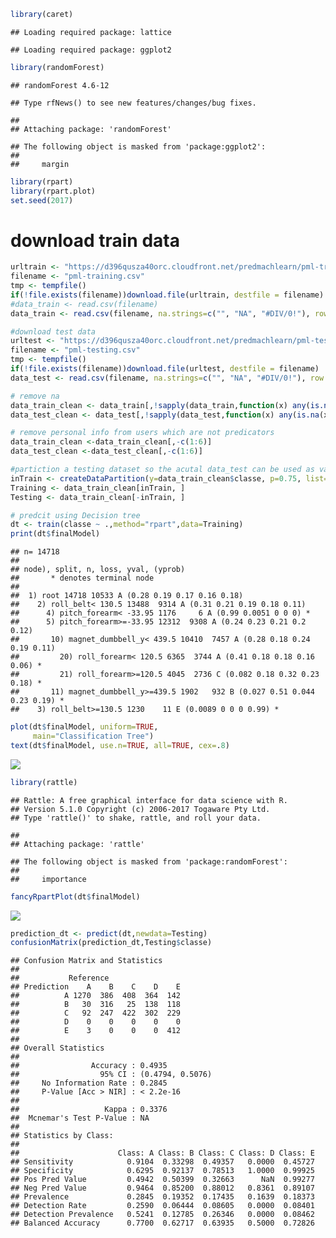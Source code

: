 ``` r
library(caret)
```

    ## Loading required package: lattice

    ## Loading required package: ggplot2

``` r
library(randomForest)
```

    ## randomForest 4.6-12

    ## Type rfNews() to see new features/changes/bug fixes.

    ## 
    ## Attaching package: 'randomForest'

    ## The following object is masked from 'package:ggplot2':
    ## 
    ##     margin

``` r
library(rpart)
library(rpart.plot)
set.seed(2017)
```

download train data
===================

``` r
urltrain <- "https://d396qusza40orc.cloudfront.net/predmachlearn/pml-training.csv"
filename <- "pml-training.csv"
tmp <- tempfile()
if(!file.exists(filename))download.file(urltrain, destfile = filename)
#data_train <- read.csv(filename)
data_train <- read.csv(filename, na.strings=c("", "NA", "#DIV/0!"), row.names = 1)
```

``` r
#download test data
urltest <- "https://d396qusza40orc.cloudfront.net/predmachlearn/pml-testing.csv"
filename <- "pml-testing.csv"
tmp <- tempfile()
if(!file.exists(filename))download.file(urltest, destfile = filename)
data_test <- read.csv(filename, na.strings=c("", "NA", "#DIV/0!"), row.names = 1)
```

``` r
# remove na
data_train_clean <- data_train[,!sapply(data_train,function(x) any(is.na(x)))]
data_test_clean <- data_test[,!sapply(data_test,function(x) any(is.na(x)))]
```

``` r
# remove personal info from users which are not predicators
data_train_clean <-data_train_clean[,-c(1:6)]
data_test_clean <-data_test_clean[,-c(1:6)]
```

``` r
#partiction a testing dataset so the acutal data_test can be used as validation test.
inTrain <- createDataPartition(y=data_train_clean$classe, p=0.75, list=FALSE)
Training <- data_train_clean[inTrain, ] 
Testing <- data_train_clean[-inTrain, ]
```

``` r
# predcit using Decision tree
dt <- train(classe ~ .,method="rpart",data=Training)
print(dt$finalModel)
```

    ## n= 14718 
    ## 
    ## node), split, n, loss, yval, (yprob)
    ##       * denotes terminal node
    ## 
    ##  1) root 14718 10533 A (0.28 0.19 0.17 0.16 0.18)  
    ##    2) roll_belt< 130.5 13488  9314 A (0.31 0.21 0.19 0.18 0.11)  
    ##      4) pitch_forearm< -33.95 1176     6 A (0.99 0.0051 0 0 0) *
    ##      5) pitch_forearm>=-33.95 12312  9308 A (0.24 0.23 0.21 0.2 0.12)  
    ##       10) magnet_dumbbell_y< 439.5 10410  7457 A (0.28 0.18 0.24 0.19 0.11)  
    ##         20) roll_forearm< 120.5 6365  3744 A (0.41 0.18 0.18 0.16 0.06) *
    ##         21) roll_forearm>=120.5 4045  2736 C (0.082 0.18 0.32 0.23 0.18) *
    ##       11) magnet_dumbbell_y>=439.5 1902   932 B (0.027 0.51 0.044 0.23 0.19) *
    ##    3) roll_belt>=130.5 1230    11 E (0.0089 0 0 0 0.99) *

``` r
plot(dt$finalModel, uniform=TRUE, 
     main="Classification Tree")
text(dt$finalModel, use.n=TRUE, all=TRUE, cex=.8)
```

![](FinalProject_files/figure-markdown_github/unnamed-chunk-7-1.png)

``` r
library(rattle)
```

    ## Rattle: A free graphical interface for data science with R.
    ## Version 5.1.0 Copyright (c) 2006-2017 Togaware Pty Ltd.
    ## Type 'rattle()' to shake, rattle, and roll your data.

    ## 
    ## Attaching package: 'rattle'

    ## The following object is masked from 'package:randomForest':
    ## 
    ##     importance

``` r
fancyRpartPlot(dt$finalModel)
```

![](FinalProject_files/figure-markdown_github/unnamed-chunk-7-2.png)

``` r
prediction_dt <- predict(dt,newdata=Testing)
confusionMatrix(prediction_dt,Testing$classe)
```

    ## Confusion Matrix and Statistics
    ## 
    ##           Reference
    ## Prediction    A    B    C    D    E
    ##          A 1270  386  408  364  142
    ##          B   30  316   25  138  118
    ##          C   92  247  422  302  229
    ##          D    0    0    0    0    0
    ##          E    3    0    0    0  412
    ## 
    ## Overall Statistics
    ##                                           
    ##                Accuracy : 0.4935          
    ##                  95% CI : (0.4794, 0.5076)
    ##     No Information Rate : 0.2845          
    ##     P-Value [Acc > NIR] : < 2.2e-16       
    ##                                           
    ##                   Kappa : 0.3376          
    ##  Mcnemar's Test P-Value : NA              
    ## 
    ## Statistics by Class:
    ## 
    ##                      Class: A Class: B Class: C Class: D Class: E
    ## Sensitivity            0.9104  0.33298  0.49357   0.0000  0.45727
    ## Specificity            0.6295  0.92137  0.78513   1.0000  0.99925
    ## Pos Pred Value         0.4942  0.50399  0.32663      NaN  0.99277
    ## Neg Pred Value         0.9464  0.85200  0.88012   0.8361  0.89107
    ## Prevalence             0.2845  0.19352  0.17435   0.1639  0.18373
    ## Detection Rate         0.2590  0.06444  0.08605   0.0000  0.08401
    ## Detection Prevalence   0.5241  0.12785  0.26346   0.0000  0.08462
    ## Balanced Accuracy      0.7700  0.62717  0.63935   0.5000  0.72826
